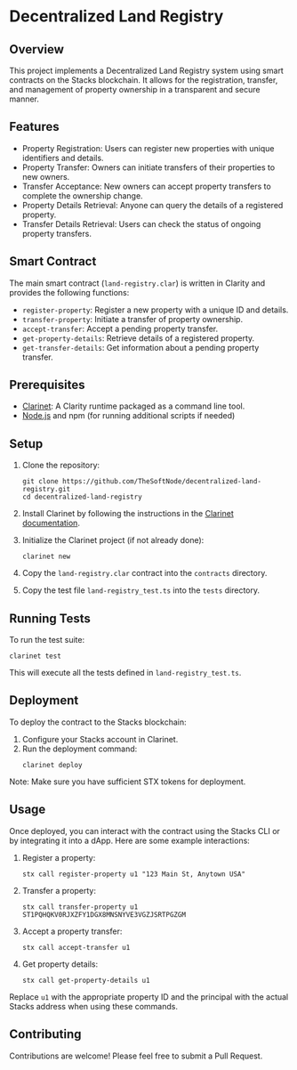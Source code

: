 # Decentralized Land Registry

## Overview

This project implements a Decentralized Land Registry system using smart contracts on the Stacks blockchain. It allows for the registration, transfer, and management of property ownership in a transparent and secure manner.

## Features

- Property Registration: Users can register new properties with unique identifiers and details.
- Property Transfer: Owners can initiate transfers of their properties to new owners.
- Transfer Acceptance: New owners can accept property transfers to complete the ownership change.
- Property Details Retrieval: Anyone can query the details of a registered property.
- Transfer Details Retrieval: Users can check the status of ongoing property transfers.

## Smart Contract

The main smart contract (`land-registry.clar`) is written in Clarity and provides the following functions:

- `register-property`: Register a new property with a unique ID and details.
- `transfer-property`: Initiate a transfer of property ownership.
- `accept-transfer`: Accept a pending property transfer.
- `get-property-details`: Retrieve details of a registered property.
- `get-transfer-details`: Get information about a pending property transfer.

## Prerequisites

- [Clarinet](https://github.com/hirosystems/clarinet): A Clarity runtime packaged as a command line tool.
- [Node.js](https://nodejs.org/) and npm (for running additional scripts if needed)

## Setup

1. Clone the repository:
   ```
   git clone https://github.com/TheSoftNode/decentralized-land-registry.git
   cd decentralized-land-registry
   ```

2. Install Clarinet by following the instructions in the [Clarinet documentation](https://github.com/hirosystems/clarinet#installation).

3. Initialize the Clarinet project (if not already done):
   ```
   clarinet new
   ```

4. Copy the `land-registry.clar` contract into the `contracts` directory.

5. Copy the test file `land-registry_test.ts` into the `tests` directory.

## Running Tests

To run the test suite:

```
clarinet test
```

This will execute all the tests defined in `land-registry_test.ts`.

## Deployment

To deploy the contract to the Stacks blockchain:

1. Configure your Stacks account in Clarinet.
2. Run the deployment command:
   ```
   clarinet deploy
   ```

Note: Make sure you have sufficient STX tokens for deployment.

## Usage

Once deployed, you can interact with the contract using the Stacks CLI or by integrating it into a dApp. Here are some example interactions:

1. Register a property:
   ```
   stx call register-property u1 "123 Main St, Anytown USA"
   ```

2. Transfer a property:
   ```
   stx call transfer-property u1 ST1PQHQKV0RJXZFY1DGX8MNSNYVE3VGZJSRTPGZGM
   ```

3. Accept a property transfer:
   ```
   stx call accept-transfer u1
   ```

4. Get property details:
   ```
   stx call get-property-details u1
   ```

Replace `u1` with the appropriate property ID and the principal with the actual Stacks address when using these commands.

## Contributing

Contributions are welcome! Please feel free to submit a Pull Request.
